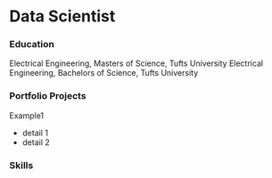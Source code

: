 # Data Scientist

### Education
Electrical Engineering, Masters of Science, Tufts University
Electrical Engineering, Bachelors of Science, Tufts University

### Portfolio Projects
Example1
- detail 1
- detail 2
### Skills

